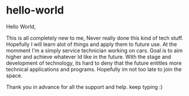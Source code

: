 # hello-world

Hello World,

This is all completely new to me, Never really done this kind of tech stuff. Hopefully I will learn alot of things and apply them to future use. At the momment I'm a simply service technician working on cars. Goal is to aim higher and achieve whatever Id like in the future. With the stage and development of technology, its hard to deny that the future entitles more technical applications and programs. Hopefully im not too late to join the space.

Thank you in advance for all the support and help. 
keep typing :)
